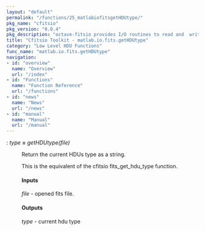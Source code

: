 ```yaml
---
layout: "default"
permalink: "/functions/25_matlabiofitsgetHDUtype/"
pkg_name: "cfitsio"
pkg_version: "0.0.4"
pkg_description: "octave-fitsio provides I/O routines to read and  write FITS (Flexible Image Transport System) files."
title: "Cfitsio Toolkit - matlab.io.fits.getHDUtype"
category: "Low Level HDU Functions"
func_name: "matlab.io.fits.getHDUtype"
navigation:
- id: "overview"
  name: "Overview"
  url: "/index"
- id: "Functions"
  name: "Function Reference"
  url: "/functions"
- id: "news"
  name: "News"
  url: "/news"
- id: "manual"
  name: "Manual"
  url: "/manual"
---
```

<dl class="def">
<dt id="index-_003d"><span class="category">: </span><span><em><var>type</var></em> <strong>=</strong> <em>getHDUtype(<var>file</var>)</em><a href='#index-_003d' class='copiable-anchor'></a></span></dt>
<dd><p>Return the current HDUs type as a string.
</p>
<p>This is the equivalent of the cfitsio fits_get_hdu_type function.
</p>
<span id="Inputs"></span><h4 class="subsubheading">Inputs</h4>
<p><var>file</var> - opened fits file.
</p>
<span id="Outputs"></span><h4 class="subsubheading">Outputs</h4>
<p><var>type</var> - current hdu type
 </p></dd></dl>